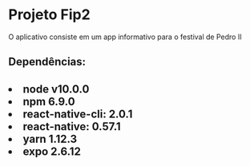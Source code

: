 <h1>Projeto Fip2</h1>

<p>O aplicativo consiste em um app informativo para o festival de Pedro II</p>
<h2>Dependências:<h2>
  
 
<o>
  <li>node v10.0.0</li>
  <li>npm 6.9.0</li>
  <li>react-native-cli: 2.0.1</li>
  <li>react-native: 0.57.1</li>
  <li>yarn 1.12.3</li>
  <li>expo 2.6.12</li>  

</ol>
